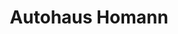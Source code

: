 ---
title: "Autohaus Homann"
url: /leer-ostfriesland/autohaus-homann-heisfelder-strasse/
shop: Autowerkstatt
---